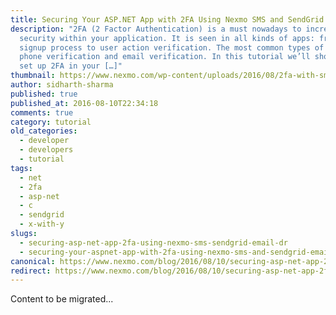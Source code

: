 ```yaml
---
title: Securing Your ASP.NET App with 2FA Using Nexmo SMS and SendGrid Email
description: "2FA (2 Factor Authentication) is a must nowadays to increase the
  security within your application. It is seen in all kinds of apps: from the
  signup process to user action verification. The most common types of 2FA are
  phone verification and email verification. In this tutorial we’ll show how to
  set up 2FA in your […]"
thumbnail: https://www.nexmo.com/wp-content/uploads/2016/08/2fa-with-sms-or-email.png
author: sidharth-sharma
published: true
published_at: 2016-08-10T22:34:18
comments: true
category: tutorial
old_categories:
  - developer
  - developers
  - tutorial
tags:
  - net
  - 2fa
  - asp-net
  - c
  - sendgrid
  - x-with-y
slugs:
  - securing-asp-net-app-2fa-using-nexmo-sms-sendgrid-email-dr
  - securing-your-aspnet-app-with-2fa-using-nexmo-sms-and-sendgrid-email
canonical: https://www.nexmo.com/blog/2016/08/10/securing-asp-net-app-2fa-using-nexmo-sms-sendgrid-email-dr
redirect: https://www.nexmo.com/blog/2016/08/10/securing-asp-net-app-2fa-using-nexmo-sms-sendgrid-email-dr
---
```

Content to be migrated...